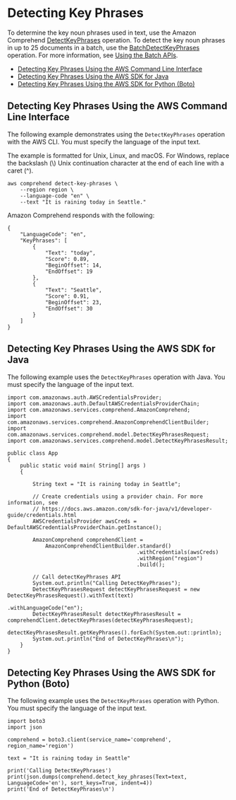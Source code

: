 # Detecting Key Phrases<a name="get-started-api-key-phrases"></a>

To determine the key noun phrases used in text, use the Amazon Comprehend [DetectKeyPhrases](API_DetectKeyPhrases.md) operation\. To detect the key noun phrases in up to 25 documents in a batch, use the [BatchDetectKeyPhrases](API_BatchDetectKeyPhrases.md) operation\. For more information, see [Using the Batch APIs](get-started-batch.md)\.


+ [Detecting Key Phrases Using the AWS Command Line Interface](#get-started-api-key-phrases-cli)
+ [Detecting Key Phrases Using the AWS SDK for Java](#get-started-api-key-phrases-java)
+ [Detecting Key Phrases Using the AWS SDK for Python \(Boto\)](#get-started-api-key-phrases-python)

## Detecting Key Phrases Using the AWS Command Line Interface<a name="get-started-api-key-phrases-cli"></a>

The following example demonstrates using the `DetectKeyPhrases` operation with the AWS CLI\. You must specify the language of the input text\.

The example is formatted for Unix, Linux, and macOS\. For Windows, replace the backslash \(\\\) Unix continuation character at the end of each line with a caret \(^\)\.

```
aws comprehend detect-key-phrases \
    --region region \
    --language-code "en" \
    --text "It is raining today in Seattle."
```

Amazon Comprehend responds with the following:

```
{
    "LanguageCode": "en",
    "KeyPhrases": [
        {
            "Text": "today",
            "Score": 0.89,
            "BeginOffset": 14,
            "EndOffset": 19
        },
        {
            "Text": "Seattle",
            "Score": 0.91,
            "BeginOffset": 23,
            "EndOffset": 30
        }
    ]
}
```

## Detecting Key Phrases Using the AWS SDK for Java<a name="get-started-api-key-phrases-java"></a>

The following example uses the `DetectKeyPhrases` operation with Java\. You must specify the language of the input text\.

```
import com.amazonaws.auth.AWSCredentialsProvider;
import com.amazonaws.auth.DefaultAWSCredentialsProviderChain;
import com.amazonaws.services.comprehend.AmazonComprehend;
import com.amazonaws.services.comprehend.AmazonComprehendClientBuilder;
import com.amazonaws.services.comprehend.model.DetectKeyPhrasesRequest;
import com.amazonaws.services.comprehend.model.DetectKeyPhrasesResult;

public class App 
{
    public static void main( String[] args )
    {

        String text = "It is raining today in Seattle";

        // Create credentials using a provider chain. For more information, see
        // https://docs.aws.amazon.com/sdk-for-java/v1/developer-guide/credentials.html
        AWSCredentialsProvider awsCreds = DefaultAWSCredentialsProviderChain.getInstance();
 
        AmazonComprehend comprehendClient =
            AmazonComprehendClientBuilder.standard()
                                         .withCredentials(awsCreds)
                                         .withRegion("region")
                                         .build();
                                         
        // Call detectKeyPhrases API
        System.out.println("Calling DetectKeyPhrases");
        DetectKeyPhrasesRequest detectKeyPhrasesRequest = new DetectKeyPhrasesRequest().withText(text)
                                                                                       .withLanguageCode("en");
        DetectKeyPhrasesResult detectKeyPhrasesResult = comprehendClient.detectKeyPhrases(detectKeyPhrasesRequest);
        detectKeyPhrasesResult.getKeyPhrases().forEach(System.out::println);
        System.out.println("End of DetectKeyPhrases\n");
    }
}
```

## Detecting Key Phrases Using the AWS SDK for Python \(Boto\)<a name="get-started-api-key-phrases-python"></a>

The following example uses the `DetectKeyPhrases` operation with Python\. You must specify the language of the input text\.

```
import boto3
import json

comprehend = boto3.client(service_name='comprehend', region_name='region')
                
text = "It is raining today in Seattle"

print('Calling DetectKeyPhrases')
print(json.dumps(comprehend.detect_key_phrases(Text=text, LanguageCode='en'), sort_keys=True, indent=4))
print('End of DetectKeyPhrases\n')
```